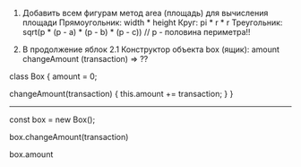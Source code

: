 1. Добавить всем фигурам метод area (площадь) для вычисления площади
  Прямоугольник: width * height
  Круг: pi * r * r
  Треугольник: sqrt(p * (p - a) * (p - b) * (p - c)) // p - половина периметра!!



2. В продолжение яблок
2.1 Конструктор объекта box (ящик): 
  amount 
  changeAmount (transaction) => ??

class Box {
  amount = 0;


  changeAmount(transaction) {
    this.amount += transaction;
  }
}

---

const box = new Box();


box.changeAmount(transaction)

box.amount